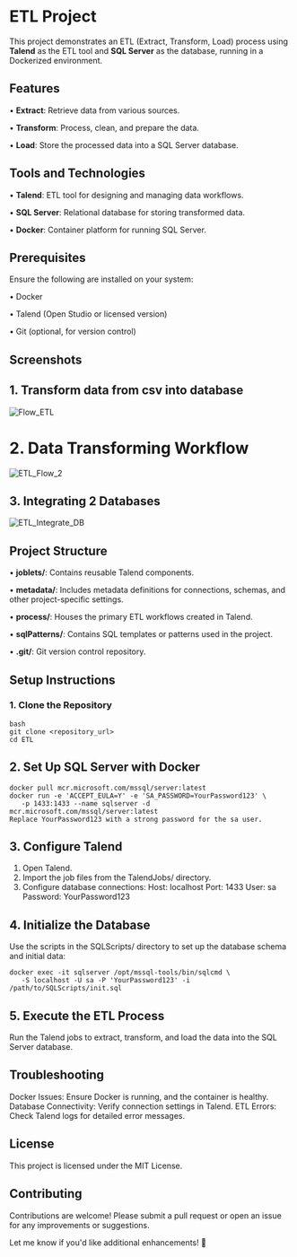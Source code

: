 # ETL Project

This project demonstrates an ETL (Extract, Transform, Load) process using **Talend** as the ETL tool and **SQL Server** as the database, running in a Dockerized environment.

## Features

• **Extract**: Retrieve data from various sources.

• **Transform**: Process, clean, and prepare the data.

• **Load**: Store the processed data into a SQL Server database.

## Tools and Technologies

• **Talend**: ETL tool for designing and managing data workflows.

• **SQL Server**: Relational database for storing transformed data.

• **Docker**: Container platform for running SQL Server.

## Prerequisites

Ensure the following are installed on your system:

• Docker

• Talend (Open Studio or licensed version)

• Git (optional, for version control)

## Screenshots

## 1. Transform data from csv into database
![Flow_ETL](https://github.com/user-attachments/assets/f8b3c2cf-cd62-4102-bf7d-b0d6768cdd90)

# 2. Data Transforming Workflow
![ETL_Flow_2](https://github.com/user-attachments/assets/286eb9c3-a9b6-4ba6-a4ed-3a12f1fefc3d)

## 3. Integrating 2 Databases
![ETL_Integrate_DB](https://github.com/user-attachments/assets/beba0022-bda1-42a3-8671-671272283df3)




## Project Structure

• **joblets/**: Contains reusable Talend components.

• **metadata/**: Includes metadata definitions for connections, schemas, and other project-specific settings.

• **process/**: Houses the primary ETL workflows created in Talend.

• **sqlPatterns/**: Contains SQL templates or patterns used in the project.

• **.git/**: Git version control repository.

## Setup Instructions

### 1. Clone the Repository

```
bash
git clone <repository_url>
cd ETL
```

## 2. Set Up SQL Server with Docker

```
docker pull mcr.microsoft.com/mssql/server:latest
docker run -e 'ACCEPT_EULA=Y' -e 'SA_PASSWORD=YourPassword123' \
   -p 1433:1433 --name sqlserver -d mcr.microsoft.com/mssql/server:latest
Replace YourPassword123 with a strong password for the sa user.
```
## 3. Configure Talend

1. Open Talend.
2. Import the job files from the TalendJobs/ directory.
3. Configure database connections:
   Host: localhost
   Port: 1433
   User: sa
   Password: YourPassword123

## 4. Initialize the Database

Use the scripts in the SQLScripts/ directory to set up the database schema and initial data:

```
docker exec -it sqlserver /opt/mssql-tools/bin/sqlcmd \
   -S localhost -U sa -P 'YourPassword123' -i /path/to/SQLScripts/init.sql
```

## 5. Execute the ETL Process

Run the Talend jobs to extract, transform, and load the data into the SQL Server database.

## Troubleshooting

Docker Issues: Ensure Docker is running, and the container is healthy.
Database Connectivity: Verify connection settings in Talend.
ETL Errors: Check Talend logs for detailed error messages.

## License
This project is licensed under the MIT License.

## Contributing
Contributions are welcome! Please submit a pull request or open an issue for any improvements or suggestions.

Let me know if you'd like additional enhancements! 🚀
